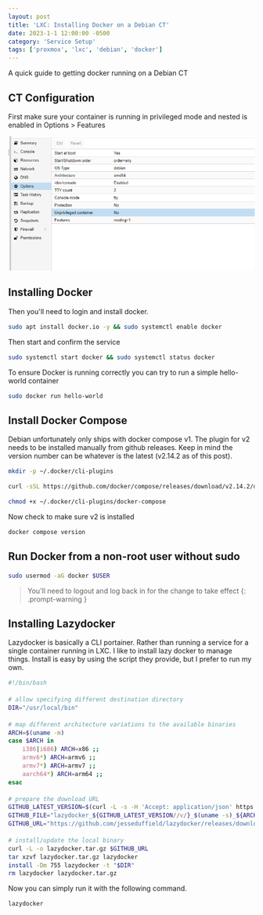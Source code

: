```yaml
---
layout: post
title: 'LXC: Installing Docker on a Debian CT'
date: 2023-1-1 12:00:00 -0500
category: 'Service Setup'
tags: ['proxmox', 'lxc', 'debian', 'docker']
---
```


A quick guide to getting docker running on a Debian CT

<!--more-->

## CT Configuration

First make sure your container is running in privileged mode and nested is enabled in Options > Features

![Unprivileged Container](/assets/img/lxc-docker-setup/unprivileged-container.png)

## Installing Docker

Then you'll need to login and install docker.

```bash
sudo apt install docker.io -y && sudo systemctl enable docker
```

Then start and confirm the service

```bash
sudo systemctl start docker && sudo systemctl status docker
```

To ensure Docker is running correctly you can try to run a simple hello-world container

```bash
sudo docker run hello-world
```

## Install Docker Compose

Debian unfortunately only ships with docker compose v1. The plugin for v2 needs to be installed manually from github releases. Keep in mind the version number can be whatever is the latest (v2.14.2 as of this post).

```bash
mkdir -p ~/.docker/cli-plugins
```

```bash
curl -sSL https://github.com/docker/compose/releases/download/v2.14.2/docker-compose-linux-x86_64 -o ~/.docker/cli-plugins/docker-compose
```

```bash
chmod +x ~/.docker/cli-plugins/docker-compose
```

Now check to make sure v2 is installed

```bash
docker compose version
```

## Run Docker from a non-root user without sudo

```bash
sudo usermod -aG docker $USER
```

> You'll need to logout and log back in for the change to take effect
{: .prompt-warning }


## Installing Lazydocker

Lazydocker is basically a CLI portainer. Rather than running a service for a single container running in LXC. I like to install lazy docker to manage things. Install is easy by using the script they provide, but I prefer to run my own.

```bash
#!/bin/bash

# allow specifying different destination directory
DIR="/usr/local/bin"

# map different architecture variations to the available binaries
ARCH=$(uname -m)
case $ARCH in
    i386|i686) ARCH=x86 ;;
    armv6*) ARCH=armv6 ;;
    armv7*) ARCH=armv7 ;;
    aarch64*) ARCH=arm64 ;;
esac

# prepare the download URL
GITHUB_LATEST_VERSION=$(curl -L -s -H 'Accept: application/json' https://github.com/jesseduffield/lazydocker/releases/latest | sed -e 's/.*"tag_name":"\([^"]*\)".*/\1/')
GITHUB_FILE="lazydocker_${GITHUB_LATEST_VERSION//v/}_$(uname -s)_${ARCH}.tar.gz"
GITHUB_URL="https://github.com/jesseduffield/lazydocker/releases/download/${GITHUB_LATEST_VERSION}/${GITHUB_FILE}"

# install/update the local binary
curl -L -o lazydocker.tar.gz $GITHUB_URL
tar xzvf lazydocker.tar.gz lazydocker
install -Dm 755 lazydocker -t "$DIR"
rm lazydocker lazydocker.tar.gz
```

Now you can simply run it with the following command.

```bash
lazydocker
```